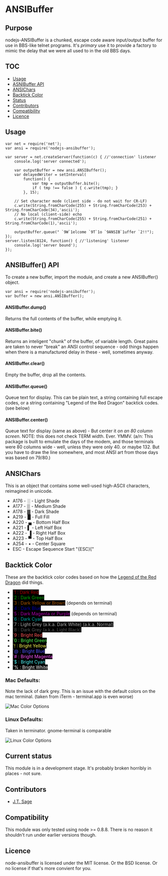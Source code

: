 ANSIBuffer
==========

Purpose
-------
nodejs-ANSIBuffer is a chunked, escape code aware input/output buffer for use in
BBS-like telnet programs.  It's *primary* use it to provide a factory to mimic the
delay that we were all used to in the old BBS days.

TOC
---
* [Usage](#usage)
* [ASNIBuffer API](#api)
* [ANSIChars](#chars)
* [Backtick Color](#backtick)
* [Status](#status)
* [Contributors](#contrib)
* [Compatibility](#compat)
* [Licence](#lic)

<a name="usage"></a>Usage
-----
	var net = require('net');
	var ansi = require('nodejs-ansibuffer');

	var server = net.createServer(function(c) { //'connection' listener
		console.log('server connected');
  
		var outputBuffer = new ansi.ANSIBuffer();
		var delayedWriter = setInterval(
			function() { 
				var tmp = outputBuffer.bite();
				if ( tmp !== false ) { c.write(tmp); } 
			}, 15);
			
		// Set character mode (client side - do not wait for CR-LF)
		c.write(String.fromCharCode(255) + String.fromCharCode(253) + String.fromCharCode(34),'ascii');
		// No local (client-side) echo
		c.write(String.fromCharCode(255) + String.fromCharCode(251) + String.fromCharCode(1),'ascii');
  
		outputBuffer.queue(" `9W`1elcome `9T`1o `9ANSIB`1uffer `2!!");
	});
	server.listen(8124, function() { //'listening' listener
		console.log('server bound');
	});


    
<a name="api"></a>ANSIBuffer() API
----------------

To create a new buffer, import the module, and create a new ANSIBuffer() object.

	var ansi = require('nodejs-ansibuffer');
	var buffer = new ansi.ANSIBuffer();

#### ANSIBuffer.dump()
Returns the full contents of the buffer, while emptying it.

#### ANSIBuffer.bite()
Returns an inteligent "chunk" of the buffer, of variable length.  Great pains are
taken to never "break" an ANSI control sequence - odd things happen when there is
a manufactured delay in these - well, sometimes anyway.

#### ANSIBuffer.clear()
Empty the buffer, drop all the contents.

#### ANSIBuffer.queue(<text>)
Queue text for display.  This can be plain text, a string containing full escape
codes, or a string containing "Legend of the Red Dragon" backtick codes. (see below)

#### ANSIBuffer.center(<text>)
Queue text for display (same as above) - But center it *on an 80 column screen*.
NOTE: this does not check TERM width.  Ever. YMMV. (a/n: This package is built
to emulate the days of the modem, and those terminals were 80 columns wide - 
well, unless they were only 40.  or maybe 132.  But you have to draw the line 
somewhere, and most ANSI art from those days was based on 79/80.)

## <a name="chars"></a>ANSIChars
This is an object that contains some well-used high-ASCII characters, reimagined
in unicode.

 * A176 - &#x2591; - Light Shade
 * A177 - &#x2592; - Medium Shade
 * A178 - &#x2593; - Dark Shade
 * A219 - &#x2588; - Full Fill
 * A220 - &#x2584; - Bottom Half Box
 * A221 - &#x258c; - Left Half Box
 * A222 - &#x2590; - Right Half Box
 * A223 - &#x2580; - Top Half Box
 * A254 - &#x25aa; - Center Square
 * ESC - Escape Sequence Start "{ESC}["

<a name="backtick"></a>Backtick Color
-----------------
These are the backtick color codes based on how the [Legend of the Red Dragon](http://en.wikipedia.org/wiki/Legend_of_the_Red_Dragon) did things.

 * <span style="background-color: black; color: rgb(170,0,0)">`1 : Dark Red</span>
 * <span style="background-color: black; color: rgb(0,170,0)">`2 : Dark Green</span>
 * <span style="background-color: black; color: rgb(170,85,0)">`3 : Dark Yellow or Brown</span> (depends on terminal)
 * <span style="background-color: black; color: rgb(0,0,170)">`4 : Dark Blue</span>
 * <span style="background-color: black; color: rgb(170,0,170)">`5 : Dark Magenta or Purple</span> (depends on terminal)
 * <span style="background-color: black; color: rgb(0,170,170)">`6 : Dark Cyan</span>
 * <span style="background-color: black; color: rgb(170,170,170)">`7 : Light Grey (a.k.a. Dark White) (a.k.a. Normal)</span>
 * <span style="background-color: black; color: rgb(85,85,85)">`8 : Dark Grey (a.k.a. Light Black)</span>
 * <span style="background-color: black; color: rgb(255,85,85)">`9 : Bright Red</span>
 * <span style="background-color: black; color: rgb(85,255,85)">`0 : Bright Green</span>
 * <span style="background-color: black; color: rgb(255,255,85)">`! : Bright Yellow</span>
 * <span style="background-color: black; color: rgb(85,85,255)">`@ : Bright Blue</span>
 * <span style="background-color: black; color: rgb(255,85,255)">`# : Bright Magenta</span>
 * <span style="background-color: black; color: rgb(85,255,255)">`$ : Bright Cyan</span>
 * <span style="background-color: black; color: rgb(255,255,255)">`% : Bright White</span>

### Mac Defaults:
Note the lack of dark grey.  This is an issue with the default colors on the mac
terminal. (taken from iTerm - terminal.app is even worse)

![Mac Color Options](https://raw.github.com/jtsage/nodejs-ansibuffer/master/screens/color-test-mac.png)

### Linux Defaults:
Taken in terminator.  gnome-terminal is comparable

![Linux Color Options](https://raw.github.com/jtsage/nodejs-ansibuffer/master/screens/color-test-linux.png)

## <a name="status"></a>Current status
This module is in a development stage. It's probably broken horribly in places - not sure.


## <a name="contrib"></a>Contributors
* [J.T. Sage](https://github.com/jtsgae/)

## <a name="compat"></a>Compatibility
This module was only tested using node >= 0.8.8.  There is no reason it shouldn't
run under earlier versions though.

## <a name="lic"></a>Licence
node-ansibuffer is licensed under the MIT license. Or the BSD license.  Or no license if 
that's more convient for you.

